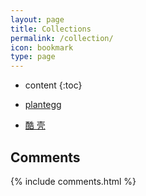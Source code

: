 ```yaml
---
layout: page
title: Collections
permalink: /collection/
icon: bookmark
type: page
---
```


* content
{:toc}

* [plantegg](https://plantegg.github.io/)

* [酷 壳](http://coolshell.cn/)

## Comments

{% include comments.html %}
